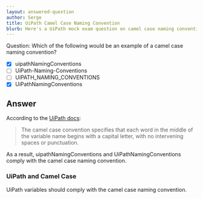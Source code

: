 ```yaml
---
layout: answered-question
author: Serge
title: UiPath Camel Case Naming Convention
blurb: Here's a UiPath mock exam question on camel case naming conventions
---
```


Question: Which of the following would be an example of a camel case naming convention?

- [x]   uipathNamingConventions
- [ ]   UiPath-Naming-Conventions
- [ ]   UIPATH_NAMING_CONVENTIONS
- [x]   UiPathNamingConventions

## Answer

According to the [UiPath docs](https://docs.uipath.com/studio/docs/naming-rules):

> The camel case convention specifies that each word in the middle of the variable name begins with a capital letter, with no intervening spaces or punctuation.

As a result, uipathNamingConventions and UiPathNamingConventions comply with the camel case naming convention.

### UiPath and Camel Case

UiPath variables should comply with the camel case naming convention.
